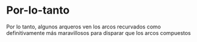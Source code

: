 # Por-lo-tanto
Por lo tanto, algunos arqueros ven los arcos recurvados como definitivamente más maravillosos para disparar que los arcos compuestos
